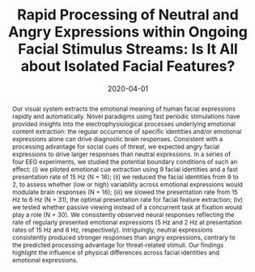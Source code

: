 ---
# Documentation: https://wowchemy.com/docs/managing-content/

title: 'Rapid Processing of Neutral and Angry Expressions within Ongoing Facial Stimulus Streams: Is It All about Isolated Facial Features?'
subtitle: ''
summary: ''
authors:
- A. Schettino
- E. Porcu
- C. Gundlach
- C. Keitel
- M.M. Müller
tags: []
categories: []
date: '2020-04-01'
lastmod: 2020-10-10T16:08:59+02:00
featured: false
draft: false

# Featured image
# To use, add an image named `featured.jpg/png` to your page's folder.
# Focal points: Smart, Center, TopLeft, Top, TopRight, Left, Right, BottomLeft, Bottom, BottomRight.
image:
  caption: ''
  focal_point: ''
  preview_only: false

# Projects (optional).
#   Associate this post with one or more of your projects.
#   Simply enter your project's folder or file name without extension.
#   E.g. `projects = ["internal-project"]` references `content/project/deep-learning/index.md`.
#   Otherwise, set `projects = []`.
projects: []
publishDate: '2020-10-10T14:08:59.182555Z'
publication_types:
- '2'
abstract: 'Our visual system extracts the emotional meaning of human facial expressions rapidly and automatically. Novel paradigms using fast periodic stimulations have provided insights into the electrophysiological processes underlying emotional content extraction: the regular occurrence of specific identities and/or emotional expressions alone can drive diagnostic brain responses. Consistent with a processing advantage for social cues of threat, we expected angry facial expressions to drive larger responses than neutral expressions. In a series of four EEG experiments, we studied the potential boundary conditions of such an effect: (i) we piloted emotional cue extraction using 9 facial identities and a fast presentation rate of 15 Hz (N = 16); (ii) we reduced the facial identities from 9 to 2, to assess whether (low or high) variability across emotional expressions would modulate brain responses (N = 16); (iii) we slowed the presentation rate from 15 Hz to 6 Hz (N = 31), the optimal presentation rate for facial feature extraction; (iv) we tested whether passive viewing instead of a concurrent task at fixation would play a role (N = 30). We consistently observed neural responses reflecting the rate of regularly presented emotional expressions (5 Hz and 2 Hz at presentation rates of 15 Hz and 6 Hz, respectively). Intriguingly, neutral expressions consistently produced stronger responses than angry expressions, contrary to the predicted processing advantage for threat-related stimuli. Our findings highlight the influence of physical differences across facial identities and emotional expressions.'
publication: '*PLOS ONE*'
doi: 10.1371/journal.pone.0231982
---